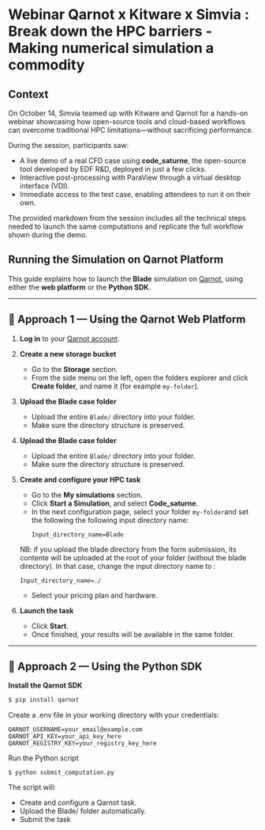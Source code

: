 # Webinar Qarnot x Kitware x Simvia : Break down the HPC barriers - Making numerical simulation a commodity

## Context

On October 14, Simvia teamed up with Kitware and Qarnot for a hands-on webinar showcasing how open-source tools and cloud-based workflows can overcome traditional HPC limitations—without sacrificing performance.

During the session, participants saw:
- A live demo of a real CFD case using **code_saturne**, the open-source tool developed by EDF R&D, deployed in just a few clicks.
- Interactive post-processing with ParaView through a virtual desktop interface (VDI).
- Immediate access to the test case, enabling attendees to run it on their own.

The provided markdown from the session includes all the technical steps needed to launch the same computations and replicate the full workflow shown during the demo.

## Running the Simulation on Qarnot Platform

This guide explains how to launch the **Blade** simulation on [Qarnot](https://app.qarnot.com), using either the **web platform** or the **Python SDK**.

---

## 🧭 Approach 1 — Using the Qarnot Web Platform

1. **Log in** to your [Qarnot account](https://app.qarnot.com/).

2. **Create a new storage bucket**  
   - Go to the **Storage** section.  
   - From the side menu on the left, open the folders explorer and click **Create folder**, and name it (for example `my-folder`).

3. **Upload the Blade case folder**  
   - Upload the entire `Blade/` directory into your folder.  
   - Make sure the directory structure is preserved.

3. **Upload the Blade case folder**  
   - Upload the entire `Blade/` directory into your folder.  
   - Make sure the directory structure is preserved.

4. **Create and configure your HPC task**
   - Go to the **My simulations** section.  
   - Click **Start a Simulation**, and select **Code_saturne**.  
   - In the next configuration page, select your folder `my-folder`and set the following the following input directory name:
     ```
     Input_directory_name=Blade
     ```
   NB: if you upload the blade directory from the form submission, its contente will be uploaded at the root of your folder (without the blade directory). In that case, change the input directory name to :  
     ```
     Input_directory_name=./
     ``` 
   - Select your pricing plan and hardware. 

5. **Launch the task**
   - Click **Start**.  
   - Once finished, your results will be available in the same folder.

---

## 🐍 Approach 2 — Using the Python SDK

**Install the Qarnot SDK**

```bash
$ pip install qarnot
```
Create a .env file in your working directory with your credentials:

```
QARNOT_USERNAME=your_email@example.com
QARNOT_API_KEY=your_api_key_here
QARNOT_REGISTRY_KEY=your_registry_key_here
```

Run the Python script

```
$ python submit_computation.py
```

The script will:

- Create and configure a Qarnot task.
- Upload the Blade/ folder automatically.
- Submit the task 
